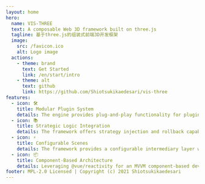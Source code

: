 ```yaml
---
layout: home
hero:
  name: VIS-THREE
  text: A composable Web 3D framework built on three.js
  tagline: 基于three.js的组装式前端3D开发框架
  image:
    src: /favicon.ico
    alt: Logo image
  actions:
    - theme: brand
      text: Get Started
      link: /en/start/intro
    - theme: alt
      text: github
      link: https://github.com/Shiotsukikaedesari/vis-three
features:
  - icon: 🛠️
    title: Modular Plugin System
    details: The engine provides plug-and-play functionality for plugins, enabling decoupled development for various modules and features. This allows for continuous integration and compatibility with extensions.
  - icon: 📚
    title: Strategic Logic Integration
    details: The framework offers strategy injection and rollback capabilities, enhancing the integration of plugins with the engine. This approach decouples logic from plugins, improves plugin compatibility, and facilitates better integration of business functionalities, supporting continuous integration.
  - icon: ⚡️
    title: Configurable Scenes
    details: The framework provides a configurable intermediary layer where all object interactions are managed through configurations. This reduces development costs by allowing you to focus solely on defining configurations while the framework handles the rest.
  - icon: 📦
    title: Component-Based Architecture
    details: Leveraging @vue/reactivity for an MVVM component-based development approach, this framework aligns with front-end development practices and enables efficient construction of web 3D projects.
footer: MPL-2.0 Licensed | Copyright (c) 2021 Shiotsukikaedesari
---
```


<script setup>
import { onMounted } from 'vue'

onMounted(() => {
    const tagLineParagragh = document.querySelector('div.VPHero.has-image.VPHomeHero > div > div.main > p.tagline')
    const docsReleaseTagSpan = document.createElement('samp')
    docsReleaseTagSpan.classList.add('docs-cn-github-release-tag')
    docsReleaseTagSpan.innerText = '0.6.X'
    if(! document.querySelector('div.VPHero.has-image.VPHomeHero > div > div.main > p.tagline > samp')){
    tagLineParagragh.appendChild(docsReleaseTagSpan)
    }
})
</script>
